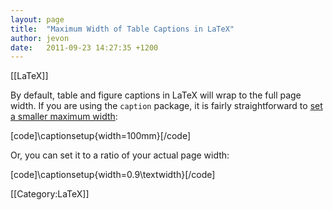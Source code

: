 ```yaml
---
layout: page
title:  "Maximum Width of Table Captions in LaTeX"
author: jevon
date:   2011-09-23 14:27:35 +1200
---
```


[[LaTeX]]

By default, table and figure captions in LaTeX will wrap to the full page width. If you are using the `caption` package, it is fairly straightforward to <a href="http://stackoverflow.com/questions/3322563/make-latex-table-caption-same-width-as-table/3322990#3322990">set a smaller maximum width</a>:

[code]\captionsetup{width=100mm}[/code]

Or, you can set it to a ratio of your actual page width:

[code]\captionsetup{width=0.9\textwidth}[/code]

[[Category:LaTeX]]